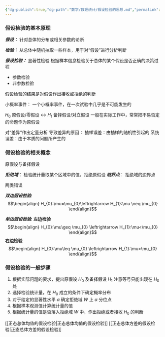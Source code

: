 ```yaml
---
{"dg-publish":true,"dg-path":"数学/数理统计/假设检验的思想.md","permalink":"/数学/数理统计/假设检验的思想/","dgPassFrontmatter":true,"noteIcon":"","created":"2024-05-29T22:23:49.916+08:00","updated":"2024-06-09T00:53:26.942+08:00"}
---
```


### 假设检验的基本原理
***假设：***
针对总体的分布或相关参数的论断

***检验：***
从总体中随机抽取一些样本，用于对“假设”进行分析判断

***假设检验：***
显著性检验
根据样本信息检验关于总体的某个假设是否正确的决策过程
- 参数检验
- 非参数检验

假设检验的结果是对假设作出接收或拒绝的判断

小概率事件：
一个小概率事件，在一次试验中几乎是不可能发生的

$H_{0}$ 原假设/零假设  $\leftrightarrow$  $H_{1}$ 备择假设/对立假设
一般在实际工作中，常常把不易否定的命题作为原假设

对“差异”作出定量分析
导致差异的原因：
抽样误差：由抽样的随机性引起的
系统误差：由于本质的问题所产生的



### 假设检验的相关概念

原假设与备择假设

***拒绝域***：
检验统计量取某个区域中的值，拒绝原假设
***临界点***：
拒绝域的边界点



两类错误

***双边假设检验***:
$$\begin{align}
H_{0}:\mu=\mu_{0}\leftrightarrow H_{1}:\mu \neq \mu_{0}
\end{align}$$

***单边假设检验***:
**左边检验**
$$\begin{align}
H_{0}:\mu\geq \mu_{0} \leftrightarrow H_{1}:\mu<\mu_{0}
\end{align}$$
**右边检验**
$$\begin{align}
H_{0}:\mu\leq \mu_{0} \leftrightarrow H_{1}:\mu>\mu_{0}
\end{align}$$

### 假设检验的一般步骤

1. 根据实际问题的要求，提出原假设 $H_{0}$ 及备择假设 $H_{1}$
注意等号只能出现在 $H_{0}$ 处
2. 选择检验统计量，在 $H_{0}$ 成立的条件下确定概率分布
3. 对于给定的显著性水平 $\alpha$ 确定拒绝域 $W$
	上 $\alpha$ 分位点
4. 根据样本观测值计算统计量的值
5. 根据统计量的值是否落入拒绝域 $W$ 中，作出拒绝或者接收 $H_{0}$ 的判断

[[正态总体均值的假设检验\|正态总体均值的假设检验]]
[[正态总体方差的假设检验\|正态总体方差的假设检验]]
